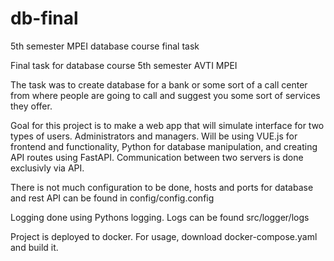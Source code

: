 # db-final
5th semester MPEI database course final task

Final task for database course 5th semester AVTI MPEI

The task was to create database for a bank or some sort of a call center from where people are going to call and suggest you some sort of services they offer.

Goal for this project is to make a web app that will simulate interface for two types of users. Administrators and managers. 
Will be using VUE.js for frontend and functionality, Python for database manipulation, and creating API routes using FastAPI.
Communication between two servers is done exclusivly via API.

There is not much configuration to be done, hosts and ports for database and rest API can be found in config/config.config

Logging done using Pythons logging. Logs can be found src/logger/logs

Project is deployed to docker.
For usage, download docker-compose.yaml and build it.
